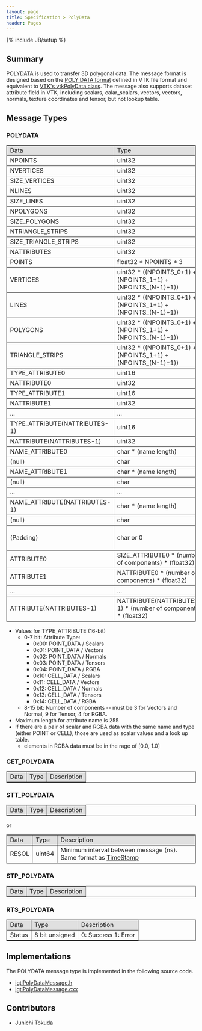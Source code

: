 ```yaml
---
layout: page
title: Specification > PolyData
header: Pages
---
```

{% include JB/setup %}


## Summary

POLYDATA is used to transfer 3D polygonal data. The message format is designed based on the [POLY DATA format](http://www.vtk.org/VTK/img/file-formats.pdf) defined in VTK file format and equivalent to [VTK's vtkPolyData class](http://noodle.med.yale.edu/vtk5/classvtkPolyData.html). The message also supports dataset attribute field in VTK, including scalars, calar_scalars, vectors, vectors, normals, texture coordinates and tensor, but not lookup table.

## Message Types

### POLYDATA

<table border="1" cellpadding="5" cellspacing="0" align="center">

<tbody><tr>
<td style="background:#e0e0e0;"> Data
</td><td style="background:#e0e0e0;"> Type
</td><td style="background:#e0e0e0;"> Description
</td></tr>
<tr>
<td align="left"> NPOINTS
</td><td align="left"> uint32
</td><td align="left"> Number of points
</td></tr>
<tr>
<td align="left"> NVERTICES
</td><td align="left"> uint32
</td><td align="left"> Number of vertices
</td></tr>
<tr>
<td align="left"> SIZE_VERTICES
</td><td align="left"> uint32
</td><td align="left"> Total size of vertices data
</td></tr>
<tr>
<td align="left"> NLINES
</td><td align="left"> uint32
</td><td align="left"> Number of lines
</td></tr>
<tr>
<td align="left"> SIZE_LINES
</td><td align="left"> uint32
</td><td align="left"> Total size of line data
</td></tr>
<tr>
<td align="left"> NPOLYGONS
</td><td align="left"> uint32
</td><td align="left"> Number of polygons
</td></tr>
<tr>
<td align="left"> SIZE_POLYGONS
</td><td align="left"> uint32
</td><td align="left"> Total size of polygon data
</td></tr>
<tr>
<td align="left"> NTRIANGLE_STRIPS
</td><td align="left"> uint32
</td><td align="left"> Number of triangle strips
</td></tr>
<tr>
<td align="left"> SIZE_TRIANGLE_STRIPS
</td><td align="left"> uint32
</td><td align="left"> Total size of triangle strips data
</td></tr>
<tr>
<td align="left"> NATTRIBUTES
</td><td align="left"> uint32
</td><td align="left"> Number of dataset attributes
</td></tr>
<tr>
<td align="left"> POINTS
</td><td align="left"> float32 * NPOINTS * 3
</td><td align="left"> Coordinates of points (P0x, P0y, P0z, P1x, P1y, P1z, ... P(n-1)x, P(n-1)y, P(n-1)z
</td></tr>
<tr>
<td align="left"> VERTICES
</td><td align="left"> uint32 * ((NPOINTS_0+1) + (NPOINTS_1+1) + (NPOINTS_(N-1)+1))
</td><td align="left"> array of vertices ((NPOINTS_0, index_0_0, index_0_1, ....), (NPOINTS_1, index_1_0, index_1_1, ....), ..., (NPOINTS_(N-1), index_(N-1)_0, index_(N-1)_1, ....))
</td></tr>
<tr>
<td align="left"> LINES
</td><td align="left"> uint32 * ((NPOINTS_0+1) + (NPOINTS_1+1) + (NPOINTS_(N-1)+1))
</td><td align="left"> array of vertices ((NPOINTS_0, index_0_0, index_0_1, ....), (NPOINTS_1, index_1_0, index_1_1, ....), ..., (NPOINTS_(N-1), index_(N-1)_0, index_(N-1)_1, ....))
</td></tr>
<tr>
<td align="left"> POLYGONS
</td><td align="left"> uint32 * ((NPOINTS_0+1) + (NPOINTS_1+1) + (NPOINTS_(N-1)+1))
</td><td align="left"> array of vertices ((NPOINTS_0, index_0_0, index_0_1, ....), (NPOINTS_1, index_1_0, index_1_1, ....), ..., (NPOINTS_(N-1), index_(N-1)_0, index_(N-1)_1, ....))
</td></tr>
<tr>
<td align="left"> TRIANGLE_STRIPS
</td><td align="left"> uint32 * ((NPOINTS_0+1) + (NPOINTS_1+1) + (NPOINTS_(N-1)+1))
</td><td align="left"> array of vertices ((NPOINTS_0, index_0_0, index_0_1, ....), (NPOINTS_1, index_1_0, index_1_1, ....), ..., (NPOINTS_(N-1), index_(N-1)_0, index_(N-1)_1, ....))
</td></tr>
<tr>
<td align="left"> TYPE_ATTRIBUTE0
</td><td align="left"> uint16
</td><td align="left"> Type of dataset attribute 0 (including number of components for scalar type)
</td></tr>
<tr>
<td align="left"> NATTRIBUTE0
</td><td align="left"> uint32
</td><td align="left"> Number of data for attribute 0
</td></tr>
<tr>
<td align="left"> TYPE_ATTRIBUTE1
</td><td align="left"> uint16
</td><td align="left"> Type of dataset attribute 1 (including number of components for scalar type)
</td></tr>
<tr>
<td align="left"> NATTRIBUTE1
</td><td align="left"> uint32
</td><td align="left"> Number of data for attribute1
</td></tr>
<tr>
<td align="left"> ...
</td><td align="left"> ...
</td><td align="left"> ...
</td></tr>
<tr>
<td align="left"> TYPE_ATTRIBUTE(NATTRIBUTES-1)
</td><td align="left"> uint16
</td><td align="left"> Type of dataset attribute 1 (including number of components for scalar type)
</td></tr>
<tr>
<td align="left"> NATTRIBUTE(NATTRIBUTES-1)
</td><td align="left"> uint32
</td><td align="left"> Number of data for attribute2
</td></tr>
<tr>
<td align="left"> NAME_ATTRIBUTE0
</td><td align="left"> char * (name length)
</td><td align="left"> Name of attribute 0
</td></tr>
<tr>
<td align="left"> (null)
</td><td align="left"> char
</td><td align="left"> (null)
</td></tr>
<tr>
<td align="left"> NAME_ATTRIBUTE1
</td><td align="left"> char * (name length)
</td><td align="left"> Name of attribute 1
</td></tr>
<tr>
<td align="left"> (null)
</td><td align="left"> char
</td><td align="left"> (null)
</td></tr>
<tr>
<td align="left"> ...
</td><td align="left"> ...
</td><td align="left"> ...
</td></tr>
<tr>
<td align="left"> NAME_ATTRIBUTE(NATTRIBUTES-1)
</td><td align="left"> char * (name length)
</td><td align="left"> Name of attribute (NATTRIBUTES-1)
</td></tr>
<tr>
<td align="left"> (null)
</td><td align="left"> char
</td><td align="left"> (null)
</td></tr>
<tr>
<td align="left"> (Padding)
</td><td align="left"> char or 0
</td><td align="left"> Padding (inserted if (NAMESIZE_ATTRIBUTE0+1+NAMESIZE_ATTRIBUTE1+1+...NAMESIZE_ATTRIBUTE(NATTRIBUTES-1)+1)&nbsp;% 2 == 1)
</td></tr>
<tr>
<td align="left"> ATTRIBUTE0
</td><td align="left"> SIZE_ATTRIBUTE0 * (number of components) * (float32)
</td><td align="left"> Actual attribute data
</td></tr>
<tr>
<td align="left"> ATTRIBUTE1
</td><td align="left"> NATTRIBUTE0 * (number of components) * (float32)
</td><td align="left"> Actual attribute data
</td></tr>
<tr>
<td align="left"> ...
</td><td align="left"> ...
</td><td align="left"> ...
</td></tr>
<tr>
<td align="left"> ATTRIBUTE(NATTRIBUTES-1)
</td><td align="left"> NATTRIBUTE(NATTRIBUTES-1) * (number of components) * (float32)
</td><td align="left"> Actual attribute data
</td></tr>
</tbody></table>


* Values for TYPE_ATTRIBUTE (16-bit)
  * 0-7 bit: Attribute Type:
    * 0x00: POINT_DATA / Scalars
    * 0x01: POINT_DATA / Vectors
    * 0x02: POINT_DATA / Normals
    * 0x03: POINT_DATA / Tensors
    * 0x04: POINT_DATA / RGBA
    * 0x10: CELL_DATA / Scalars
    * 0x11: CELL_DATA / Vectors
    * 0x12: CELL_DATA / Normals
    * 0x13: CELL_DATA / Tensors
    * 0x14: CELL_DATA / RGBA
  * 8-15 bit: Number of components -- must be 3 for Vectors and Normal, 9 for Tensor, 4 for RGBA.
* Maximum length for attribute name is 255
* If there are a pair of scalar and RGBA data with the same name and type (either POINT or CELL), those are used as scalar values and a look up table.
  * elements in RGBA data must be in the rage of \[0.0, 1.0\]

### GET_POLYDATA

<table border="1" cellpadding="5" cellspacing="0" align="center">

<tbody><tr>
<td style="background:#e0e0e0;"> Data
</td><td style="background:#e0e0e0;"> Type
</td><td style="background:#e0e0e0;"> Description
</td></tr>
</tbody></table>

### STT_POLYDATA

<table border="1" cellpadding="5" cellspacing="0" align="center">

<tbody><tr>
<td align="left" style="background:#e0e0e0;"> Data
</td><td align="left" style="background:#e0e0e0;"> Type
</td><td align="left" style="background:#e0e0e0;"> Description
</td></tr>
</tbody></table>

or 

<table border="1" cellpadding="5" cellspacing="0" align="center">

<tbody><tr>
<td align="left" style="background:#e0e0e0;"> Data
</td><td align="left" style="background:#e0e0e0;"> Type
</td><td align="left" style="background:#e0e0e0;"> Description
</td></tr>
<tr>
<td align="left"> RESOL
</td><td align="left"> uint64
</td><td align="left"> Minimum interval between message (ns). Same format as <a href="/Wiki/index.php/OpenIGTLink/Timestamp" title="OpenIGTLink/Timestamp">TimeStamp</a>
</td></tr>
</tbody></table>

### STP_POLYDATA

<table border="1" cellpadding="5" cellspacing="0" align="center">

<tbody><tr>
<td style="background:#e0e0e0;"> Data
</td><td style="background:#e0e0e0;"> Type
</td><td style="background:#e0e0e0;"> Description
</td></tr>
</tbody></table>


### RTS_POLYDATA


<table border="1" cellpadding="5" cellspacing="0" align="center">

<tbody><tr>
<td style="background:#e0e0e0;"> Data
</td><td style="background:#e0e0e0;"> Type
</td><td style="background:#e0e0e0;"> Description
</td></tr>
<tr>
<td align="left"> Status
</td><td align="left"> 8 bit unsigned
</td><td align="left"> 0: Success 1: Error
</td></tr>
</tbody></table>

## Implementations

The POLYDATA message type is implemented in the following source code.

* [igtlPolyDataMessage.h](https://github.com/openigtlink/OpenIGTLink/tree/release-2.0/Source/igtlPolyDataMessage.h)
* [igtlPolyDataMessage.cxx](https://github.com/openigtlink/OpenIGTLink/tree/release-2.0/Source/igtlPolyDataMessage.cxx)



## Contributors

* Junichi Tokuda








